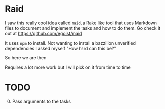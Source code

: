 # Raid

I saw this really cool idea called `maid`, a Rake like tool that uses Markdown files to document and implement the tasks and how to do them. Go check it out at https://github.com/egoist/maid

It uses `npm` to install. Not wanting to install a bazzilion unverified dependencies I asked myself "How hard can this be?"

So here we are then

Requires a lot more work but I will pick on it from time to time

# TODO

0. Pass arguments to the tasks
